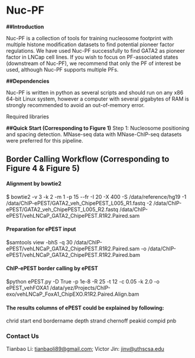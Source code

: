 # Nuc-PF
**##Introduction**

Nuc-PF is a collection of tools for training nucleosome footprint with multiple histone modification datasets to find potential pioneer factor regulations. We have used Nuc-PF successfully to find GATA2 as pioneer factor in LNCap cell lines. If you wish to focus on PF-associated states (downstream of Nuc-PF), we recommend that only the PF of interest be used, although Nuc-PF supports multiple PFs.

**##Dependencies**

Nuc-PF is written in python as several scripts and should run on any x86 64-bit Linux system, however a computer with several gigabytes of RAM is strongly recommended to avoid an out-of-memory error.

Required libraries

**##Quick Start (Corresponding to Figure 1)**
Step 1: Nucleosome positioning and spacing detection.
MNase-seq data with MNase-ChIP-seq datasets were preferred for this pipeline.










##  Border Calling Workflow (Corresponding to Figure 4 & Figure 5)
#### Alignment by bowtie2
$ bowtie2 -v 3 -k 2 -m 1 -p 15 --fr -I 20 -X 400 -S /data/reference/hg19 -1 /data/ChIP-ePEST/GATA2_veh_ChipePEST_L005_R1.fastq -2 /data/ChIP-ePEST/GATA2_veh_ChipePEST_L005_R2.fastq /data/ChIP-ePEST/vehLNCaP_GATA2_ChipePEST.R1R2.Paired.sam

#### Preparation for ePEST input
$samtools view -bhS -q 30 /data/ChIP-ePEST/vehLNCaP_GATA2_ChipePEST.R1R2.Paired.sam -o /data/ChIP-ePEST/vehLNCaP_GATA2_ChipePEST.R1R2.Paired.bam 

#### ChIP-ePEST border calling by ePEST
$python ePEST.py  -D True -p 1e-8 -R 25  -t 12 -c 0.05 -k 2.0 -o ePEST_vehFOXA1 /data/yez/Projects/ChIP-exo/vehLNCaP_FoxA1_ChipEXO.R1R2.Paired.Align.bam

#### The results columns of ePEST could be explained by following:
chrid 	start 	end	bordername 	depth	strand	chernoff	peakid	compid	pnb





### Contact Us
Tianbao Li: tianbaoli89@gmail.com; Victor Jin: jinv@uthscsa.edu
